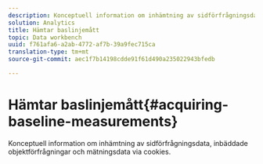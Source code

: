 ```yaml
---
description: Konceptuell information om inhämtning av sidförfrågningsdata, inbäddade objektförfrågningar och mätningsdata via cookies.
solution: Analytics
title: Hämtar baslinjemått
topic: Data workbench
uuid: f761afa6-a2ab-4772-af7b-39a9fec715ca
translation-type: tm+mt
source-git-commit: aec1f7b14198cdde91f61d490a235022943bfedb

---
```



# Hämtar baslinjemått{#acquiring-baseline-measurements}

Konceptuell information om inhämtning av sidförfrågningsdata, inbäddade objektförfrågningar och mätningsdata via cookies.

